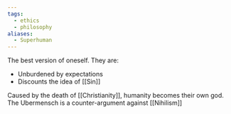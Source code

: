 ```yaml
---
tags:
  - ethics
  - philosophy
aliases:
  - Superhuman
---
```

The best version of oneself.
They are:
- Unburdened by expectations
- Discounts the idea of [[Sin]]

Caused by the death of [[Christianity]], humanity becomes their own god.
The Ubermensch is a counter-argument against [[Nihilism]]